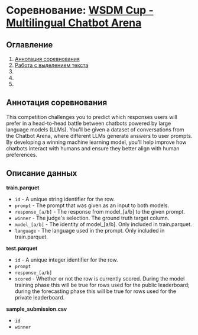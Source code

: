 # Соревнование: [WSDM Cup - Multilingual Chatbot Arena](https://www.kaggle.com/competitions/wsdm-cup-multilingual-chatbot-arena/overview)


## Оглавление

1. [Аннотация соревнования](#аннотация-соревнования)
2. [Работа с выделением текста](#описание-данных)
3. 
4. 
5. 


## Аннотация соревнования
This competition challenges you to predict which responses users will prefer in a head-to-head battle between chatbots powered by large language models (LLMs). You'll be given a dataset of conversations from the Chatbot Arena, where different LLMs generate answers to user prompts. By developing a winning machine learning model, you'll help improve how chatbots interact with humans and ensure they better align with human preferences.

## Описание данных
**train.parquet**

* `id` - A unique string identifier for the row.
* `prompt` - The prompt that was given as an input to both models.
* `response_[a/b]` - The response from model_[a/b] to the given prompt.
* `winner` - The judge's selection. The ground truth target column.
* `model_[a/b]` - The identity of model_[a/b]. Only included in train.parquet.
* `language` - The language used in the prompt. Only included in train.parquet.

**test.parquet**

* `id` - A unique integer identifier for the row.
* `prompt`
* `response_[a/b]`
* `scored` - Whether or not the row is currently scored. During the model training phase this will be true for rows used for the public leaderboard; during the forecasting phase this will be true for rows used for the private leaderboard.

**sample_submission.csv**

* `id`
* `winner`

